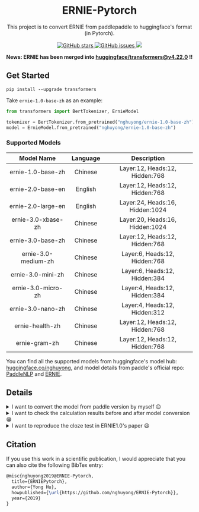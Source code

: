 <h1 align="center">ERNIE-Pytorch</h1>

<p align="center">This project is to convert ERNIE from paddlepaddle to huggingface's format (in Pytorch).</p>

<p align="center">
  <a href="https://github.com/nghuyong/ERNIE-Pytorch/stargazers">
    <img src="https://img.shields.io/github/stars/nghuyong/ERNIE-Pytorch.svg?colorA=orange&colorB=orange&logo=github"
         alt="GitHub stars">
  </a>
  <a href="https://github.com/nghuyong/ERNIE-Pytorch/issues">
        <img src="https://img.shields.io/github/issues/nghuyong/ERNIE-Pytorch.svg"
             alt="GitHub issues">
  </a>
  <a href="https://github.com/nghuyong/ERNIE-Pytorch/">
        <img src="https://img.shields.io/github/last-commit/nghuyong/ERNIE-Pytorch.svg">
  </a>
</p>



**News: ERNIE has been merged
into [huggingface/transformers@v4.22.0](https://github.com/huggingface/transformers/releases/tag/v4.22.0) !!**


## Get Started

```
pip install --upgrade transformers
```

Take `ernie-1.0-base-zh` as an example:

```Python
from transformers import BertTokenizer, ErnieModel

tokenizer = BertTokenizer.from_pretrained("nghuyong/ernie-1.0-base-zh")
model = ErnieModel.from_pretrained("nghuyong/ernie-1.0-base-zh")
```

### Supported Models

|     Model Name      | Language |           Description           |
|:-------------------:|:--------:|:-------------------------------:|
|  ernie-1.0-base-zh  | Chinese  | Layer:12, Heads:12, Hidden:768  |
|  ernie-2.0-base-en  | English  | Layer:12, Heads:12, Hidden:768  |
| ernie-2.0-large-en  | English  | Layer:24, Heads:16, Hidden:1024 |
| ernie-3.0-xbase-zh  | Chinese  | Layer:20, Heads:16, Hidden:1024 |
|  ernie-3.0-base-zh  | Chinese  | Layer:12, Heads:12, Hidden:768  |
| ernie-3.0-medium-zh | Chinese  |  Layer:6, Heads:12, Hidden:768  |
|  ernie-3.0-mini-zh  | Chinese  |  Layer:6, Heads:12, Hidden:384  |
| ernie-3.0-micro-zh  | Chinese  |  Layer:4, Heads:12, Hidden:384  |
|  ernie-3.0-nano-zh  | Chinese  |  Layer:4, Heads:12, Hidden:312  |
|   ernie-health-zh   | Chinese  | Layer:12, Heads:12, Hidden:768  |
|    ernie-gram-zh    | Chinese  | Layer:12, Heads:12, Hidden:768  |

You can find all the supported models from huggingface's model
hub: [huggingface.co/nghuyong](https://huggingface.co/nghuyong),
and model details from paddle's official
repo: [PaddleNLP](https://paddlenlp.readthedocs.io/zh/latest/model_zoo/transformers/ERNIE/contents.html)
and [ERNIE](https://github.com/PaddlePaddle/ERNIE/blob/repro).

## Details

<details>
    <summary>I want to convert the model from paddle version by myself 😉</summary>


The following will take `ernie-1.0-base-zh` as an example to show how to convert.

1. Download the paddle-paddle version ERNIE model
   from [here](https://github.com/PaddlePaddle/ERNIE/blob/repro/README.zh.md#%E9%A2%84%E8%AE%AD%E7%BB%83%E6%A8%A1%E5%9E%8B%E4%B8%8B%E8%BD%BD)
   , move to this project path and unzip the file.
2. ```pip install -r requirements.txt```
3. ```python convert.py```
4. Now, a folder named `convert` will be in the project path, and there will be three files in this
   folder: `config.json`,`pytorch_model.bin` and `vocab.txt`.

</details>

<details>
    <summary>I want to check the calculation results before and after model conversion 😁</summary>

```bash
python test.py --task logit_check
```

You will get the output:

```output
huggingface result
pool output: [-1.         -1.          0.9981035  -0.9996652  -0.78173476 -1.          -0.9994901   0.97012603  0.85954666  0.9854131 ]

paddle result
pool output: [-0.99999976 -0.99999976  0.9981028  -0.9996651  -0.7815545  -0.99999976  -0.9994898   0.97014064  0.8594844   0.985419  ]
```

It can be seen that the result of our convert version is the same with the official paddlepaddle's version.

</details>

<details>
    <summary>I want to reproduce the cloze test in ERNIE1.0's paper 😆</summary>

```bash
python test.py --task cloze_check
```

You will get the output:

```bash
huggingface result
prediction shape:	 torch.Size([47, 18000])
predict result:	 ['西', '游', '记', '是', '中', '国', '神', '魔', '小', '说', '的', '经', '典', '之', '作', '，', '与', '《', '三', '国', '演', '义', '》', '《', '水', '浒', '传', '》', '《', '红', '楼', '梦', '》', '并', '称', '为', '中', '国', '古', '典', '四', '大', '名', '著', '。']
[CLS] logit:	 [-15.693626 -19.522263 -10.429456 ... -11.800728 -12.253127 -14.375117]

paddle result
prediction shape:	 [47, 18000]
predict result:	 ['西', '游', '记', '是', '中', '国', '神', '魔', '小', '说', '的', '经', '典', '之', '作', '，', '与', '《', '三', '国', '演', '义', '》', '《', '水', '浒', '传', '》', '《', '红', '楼', '梦', '》', '并', '称', '为', '中', '国', '古', '典', '四', '大', '名', '著', '。']
[CLS] logit:	 [-15.693538 -19.521954 -10.429307 ... -11.800765 -12.253114 -14.375412]
```

</details>

## Citation

If you use this work in a scientific publication, I would appreciate that you can also cite the following BibTex entry:

```latex
@misc{nghuyong2019@ERNIE-Pytorch,
  title={ERNIEPytorch},
  author={Yong Hu},
  howpublished={\url{https://github.com/nghuyong/ERNIE-Pytorch}},
  year={2019}
}
```














